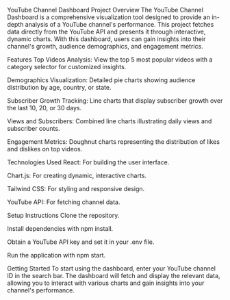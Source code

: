 YouTube Channel Dashboard
Project Overview
The YouTube Channel Dashboard is a comprehensive visualization tool designed to provide an in-depth analysis of a YouTube channel's performance. This project fetches data directly from the YouTube API and presents it through interactive, dynamic charts. With this dashboard, users can gain insights into their channel's growth, audience demographics, and engagement metrics.

Features
Top Videos Analysis: View the top 5 most popular videos with a category selector for customized insights.

Demographics Visualization: Detailed pie charts showing audience distribution by age, country, or state.

Subscriber Growth Tracking: Line charts that display subscriber growth over the last 10, 20, or 30 days.

Views and Subscribers: Combined line charts illustrating daily views and subscriber counts.

Engagement Metrics: Doughnut charts representing the distribution of likes and dislikes on top videos.

Technologies Used
React: For building the user interface.

Chart.js: For creating dynamic, interactive charts.

Tailwind CSS: For styling and responsive design.

YouTube API: For fetching channel data.

Setup Instructions
Clone the repository.

Install dependencies with npm install.

Obtain a YouTube API key and set it in your .env file.

Run the application with npm start.

Getting Started
To start using the dashboard, enter your YouTube channel ID in the search bar. The dashboard will fetch and display the relevant data, allowing you to interact with various charts and gain insights into your channel's performance.
